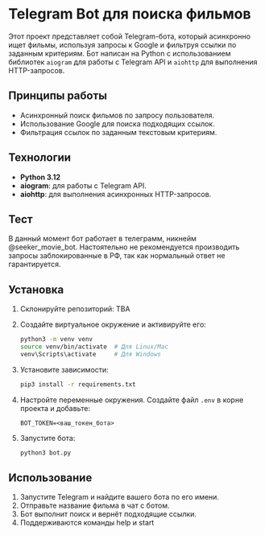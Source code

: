 # Telegram Bot для поиска фильмов

Этот проект представляет собой Telegram-бота, который асинхронно ищет фильмы, используя запросы к Google и фильтруя ссылки по заданным критериям. Бот написан на Python с использованием библиотек `aiogram` для работы с Telegram API и `aiohttp` для выполнения HTTP-запросов.

## Принципы работы
- Асинхронный поиск фильмов по запросу пользователя.
- Использование Google для поиска подходящих ссылок.
- Фильтрация ссылок по заданным текстовым критериям.

## Технологии
- **Python 3.12**
- **aiogram**: для работы с Telegram API.
- **aiohttp**: для выполнения асинхронных HTTP-запросов.

## Тест
В данный момент бот работает в телеграмм, никнейм @seeker_movie_bot. Настоятельно не рекомендуется производить запросы заблокированные в РФ, так как нормальный ответ не гарантируется.

## Установка

1. Склонируйте репозиторий:
    TBA

2. Создайте виртуальное окружение и активируйте его:
    ```bash
    python3 -m venv venv
    source venv/bin/activate  # Для Linux/Mac
    venv\Scripts\activate     # Для Windows
    ```

3. Установите зависимости:
    ```bash
    pip3 install -r requirements.txt
    ```

4. Настройте переменные окружения. Создайте файл `.env` в корне проекта и добавьте:
    ```
    BOT_TOKEN=<ваш_токен_бота>
    ```

5. Запустите бота:
    ```bash
    python3 bot.py
    ```

## Использование

1. Запустите Telegram и найдите вашего бота по его имени.
2. Отправьте название фильма в чат с ботом.
3. Бот выполнит поиск и вернёт подходящие ссылки.
4. Поддерживаются команды help и start

